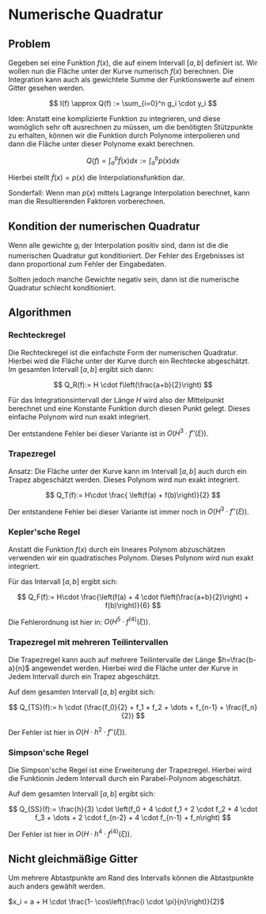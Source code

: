 # Numerische Quadratur

## Problem

Gegeben sei eine Funktion $f(x)$, die auf einem Intervall $[a,b]$ definiert ist. Wir wollen nun die Fläche unter der Kurve numerisch $f(x)$ berechnen. Die Integration kann auch als gewichtete Summe der Funktionswerte auf einem Gitter gesehen werden.

$$
I(f) \approx Q(f) := \sum_{i=0}^n g_i \cdot y_i
$$

Idee: Anstatt eine komplizierte Funktion zu integrieren, und diese womöglich sehr oft ausrechnen zu müssen, um die benötigten Stützpunkte zu erhalten, können wir die Funktion durch Polynome interpolieren und dann die Fläche unter dieser Polynome exakt berechnen.

$$
  Q(f) = \int_a^b \tilde{f}(x) dx := \int_a^b p(x) dx
$$

Hierbei stellt $\tilde{f}(x) = p(x)$ die Interpolationsfunktion dar.

Sonderfall: Wenn man $p(x)$ mittels Lagrange Interpolation berechnet, kann man die Resultierenden Faktoren vorberechnen.

## Kondition der numerischen Quadratur

Wenn alle gewichte $g_i$ der Interpolation positiv sind, dann ist die die numerischen Quadratur gut konditioniert. Der Fehler des Ergebnisses ist dann proportional zum Fehler der Eingabedaten.

Sollten jedoch manche Gewichte negativ sein, dann ist die numerische Quadratur schlecht konditioniert.

## Algorithmen

### Rechteckregel

Die Rechteckregel ist die einfachste Form der numerischen Quadratur. Hierbei wird die Fläche unter der Kurve durch ein Rechtecke abgeschätzt. Im gesamten Intervall $[a,b]$ ergibt sich dann:

$$
Q_R(f):= H \cdot f\left(\frac{a+b}{2}\right)
$$

Für das Integrationsintervall der Länge $H$ wird also der Mittelpunkt berechnet und eine Konstante Funktion durch diesen Punkt gelegt. Dieses einfache Polynom wird nun exakt integriert.

Der entstandene Fehler bei dieser Variante ist in $O(H^3 \cdot f''(\xi))$.

### Trapezregel

Ansatz: Die Fläche unter der Kurve kann im Intervall $[a,b]$ auch durch ein Trapez abgeschätzt werden. Dieses Polynom wird nun exakt integriert.

$$
Q_T(f):= H\cdot \frac{ \left(f(a) + f(b)\right)}{2}
$$

Der entstandene Fehler bei dieser Variante ist immer noch in $O(H^3 \cdot f''(\xi))$.

### Kepler'sche Regel

Anstatt die Funktion $f(x)$ durch ein lineares Polynom abzuschätzen verwenden wir ein quadratisches Polynom. Dieses Polynom wird nun exakt integriert.

Für das Intervall $[a,b]$ ergibt sich:

$$
Q_F(f):= H\cdot  \frac{\left(f(a) + 4 \cdot f\left(\frac{a+b}{2}\right) + f(b)\right)}{6}
$$

Die Fehlerordnung ist hier in: $O(H^5 \cdot f^{(4)}(\xi))$.

### Trapezregel mit mehreren Teilintervallen

Die Trapezregel kann auch auf mehrere Teilintervalle der Länge $h=\frac{b-a}{n}$ angewendet werden. Hierbei wird die Fläche unter der Kurve in Jedem Intervall durch ein Trapez abgeschätzt.

Auf dem gesamten Intervall $[a,b]$ ergibt sich:

$$
Q_{TS}(f):= h \cdot (\frac{f_0}{2} + f_1 + f_2 + \dots + f_{n-1} + \frac{f_n}{2})
$$

Der Fehler ist hier in $O(H\cdot h^2 \cdot f''(\xi))$.

### Simpson'sche Regel

Die Simpson'sche Regel ist eine Erweiterung der Trapezregel. Hierbei wird die Funktionin Jedem Intervall durch ein Parabel-Polynom abgeschätzt.

Auf dem gesamten Intervall $[a,b]$ ergibt sich:

$$
Q_{SS}(f):= \frac{h}{3} \cdot \left(f_0 + 4 \cdot f_1 + 2 \cdot f_2 + 4 \cdot f_3 + \dots + 2 \cdot f_{n-2} + 4 \cdot f_{n-1} + f_n\right)
$$

Der Fehler ist hier in $O(H\cdot h^4 \cdot f^{(4)}(\xi))$.

## Nicht gleichmäßige Gitter

Um mehrere Abtastpunkte am Rand des Intervalls können die Abtastpunkte auch anders gewählt werden.

$x_i = a + H \cdot \frac{1- \cos\left(\frac{i \cdot \pi}{n}\right)}{2}$
